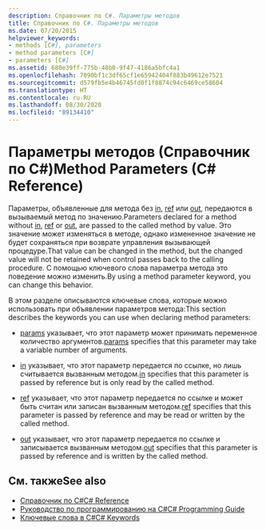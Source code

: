 ```yaml
---
description: Справочник по C#. Параметры методов
title: Справочник по C#. Параметры методов
ms.date: 07/20/2015
helpviewer_keywords:
- methods [C#], parameters
- method parameters [C#]
- parameters [C#]
ms.assetid: 680e39ff-775b-48b0-9f47-4186a5bfc4a1
ms.openlocfilehash: 7090bf1c3df65cf1e65942404f883b49612e7521
ms.sourcegitcommit: d579fb5e4b46745fd0f1f8874c94c6469ce58604
ms.translationtype: HT
ms.contentlocale: ru-RU
ms.lasthandoff: 08/30/2020
ms.locfileid: "89134410"
---
```

# <a name="method-parameters-c-reference"></a><span data-ttu-id="071d8-103">Параметры методов (Справочник по C#)</span><span class="sxs-lookup"><span data-stu-id="071d8-103">Method Parameters (C# Reference)</span></span>

<span data-ttu-id="071d8-104">Параметры, объявленные для метода без [in](./in-parameter-modifier.md), [ref](./ref.md) или [out](./out-parameter-modifier.md), передаются в вызываемый метод по значению.</span><span class="sxs-lookup"><span data-stu-id="071d8-104">Parameters declared for a method without [in](./in-parameter-modifier.md), [ref](./ref.md) or [out](./out-parameter-modifier.md), are passed to the called method by value.</span></span> <span data-ttu-id="071d8-105">Это значение может изменяться в методе, однако измененное значение не будет сохраняться при возврате управления вызывающей процедуре.</span><span class="sxs-lookup"><span data-stu-id="071d8-105">That value can be changed in the method, but the changed value will not be retained when control passes back to the calling procedure.</span></span> <span data-ttu-id="071d8-106">С помощью ключевого слова параметра метода это поведение можно изменить.</span><span class="sxs-lookup"><span data-stu-id="071d8-106">By using a method parameter keyword, you can change this behavior.</span></span>  
  
 <span data-ttu-id="071d8-107">В этом разделе описываются ключевые слова, которые можно использовать при объявлении параметров метода:</span><span class="sxs-lookup"><span data-stu-id="071d8-107">This section describes the keywords you can use when declaring method parameters:</span></span>  
  
- <span data-ttu-id="071d8-108">[params](./params.md) указывает, что этот параметр может принимать переменное количество аргументов.</span><span class="sxs-lookup"><span data-stu-id="071d8-108">[params](./params.md) specifies that this parameter may take a variable number of arguments.</span></span>
  
- <span data-ttu-id="071d8-109">[in](./in-parameter-modifier.md) указывает, что этот параметр передается по ссылке, но лишь считывается вызванным методом.</span><span class="sxs-lookup"><span data-stu-id="071d8-109">[in](./in-parameter-modifier.md) specifies that this parameter is passed by reference but is only read by the called method.</span></span>
  
- <span data-ttu-id="071d8-110">[ref](./ref.md) указывает, что этот параметр передается по ссылке и может быть считан или записан вызванным методом.</span><span class="sxs-lookup"><span data-stu-id="071d8-110">[ref](./ref.md) specifies that this parameter is passed by reference and may be read or written by the called method.</span></span>
  
- <span data-ttu-id="071d8-111">[out](./out-parameter-modifier.md) указывает, что этот параметр передается по ссылке и записывается вызванным методом.</span><span class="sxs-lookup"><span data-stu-id="071d8-111">[out](./out-parameter-modifier.md) specifies that this parameter is passed by reference and is written by the called method.</span></span>
  
## <a name="see-also"></a><span data-ttu-id="071d8-112">См. также</span><span class="sxs-lookup"><span data-stu-id="071d8-112">See also</span></span>

- [<span data-ttu-id="071d8-113">Справочник по C#</span><span class="sxs-lookup"><span data-stu-id="071d8-113">C# Reference</span></span>](../index.md)
- [<span data-ttu-id="071d8-114">Руководство по программированию на C#</span><span class="sxs-lookup"><span data-stu-id="071d8-114">C# Programming Guide</span></span>](../../programming-guide/index.md)
- [<span data-ttu-id="071d8-115">Ключевые слова в C#</span><span class="sxs-lookup"><span data-stu-id="071d8-115">C# Keywords</span></span>](./index.md)
